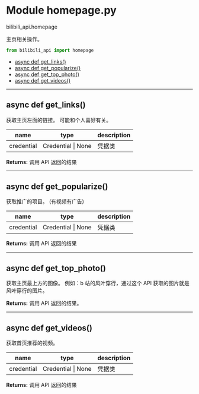 # Module homepage.py


bilibili_api.homepage

主页相关操作。


``` python
from bilibili_api import homepage
```

- [async def get\_links()](#async-def-get\_links)
- [async def get\_popularize()](#async-def-get\_popularize)
- [async def get\_top\_photo()](#async-def-get\_top\_photo)
- [async def get\_videos()](#async-def-get\_videos)

---

## async def get_links()

获取主页左面的链接。
可能和个人喜好有关。


| name | type | description |
| - | - | - |
| credential | Credential \| None | 凭据类 |

**Returns:** 调用 API 返回的结果




---

## async def get_popularize()

获取推广的项目。
(有视频有广告)


| name | type | description |
| - | - | - |
| credential | Credential \| None | 凭据类 |

**Returns:** 调用 API 返回的结果




---

## async def get_top_photo()

获取主页最上方的图像。
例如：b 站的风叶穿行，通过这个 API 获取的图片就是风叶穿行的图片。



**Returns:** 调用 API 返回的结果。




---

## async def get_videos()

获取首页推荐的视频。


| name | type | description |
| - | - | - |
| credential | Credential \| None | 凭据类 |

**Returns:** 调用 API 返回的结果




